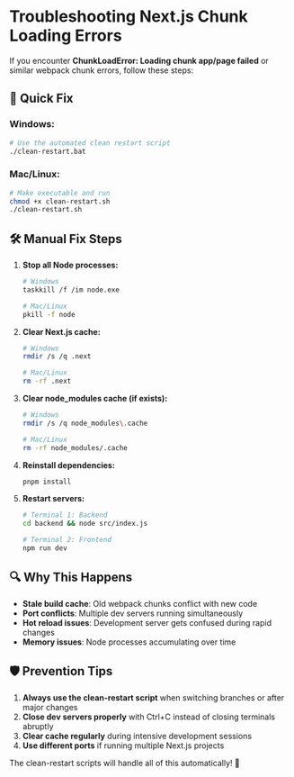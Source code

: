 # Troubleshooting Next.js Chunk Loading Errors

If you encounter **ChunkLoadError: Loading chunk app/page failed** or similar webpack chunk errors, follow these steps:

## 🚨 Quick Fix

### Windows:
```bash
# Use the automated clean restart script
./clean-restart.bat
```

### Mac/Linux:
```bash
# Make executable and run
chmod +x clean-restart.sh
./clean-restart.sh
```

## 🛠️ Manual Fix Steps

1. **Stop all Node processes:**
   ```bash
   # Windows
   taskkill /f /im node.exe
   
   # Mac/Linux
   pkill -f node
   ```

2. **Clear Next.js cache:**
   ```bash
   # Windows
   rmdir /s /q .next
   
   # Mac/Linux
   rm -rf .next
   ```

3. **Clear node_modules cache (if exists):**
   ```bash
   # Windows
   rmdir /s /q node_modules\.cache
   
   # Mac/Linux
   rm -rf node_modules/.cache
   ```

4. **Reinstall dependencies:**
   ```bash
   pnpm install
   ```

5. **Restart servers:**
   ```bash
   # Terminal 1: Backend
   cd backend && node src/index.js
   
   # Terminal 2: Frontend  
   npm run dev
   ```

## 🔍 Why This Happens

- **Stale build cache**: Old webpack chunks conflict with new code
- **Port conflicts**: Multiple dev servers running simultaneously
- **Hot reload issues**: Development server gets confused during rapid changes
- **Memory issues**: Node processes accumulating over time

## 🛡️ Prevention Tips

1. **Always use the clean-restart script** when switching branches or after major changes
2. **Close dev servers properly** with Ctrl+C instead of closing terminals abruptly
3. **Clear cache regularly** during intensive development sessions
4. **Use different ports** if running multiple Next.js projects

The clean-restart scripts will handle all of this automatically! 🚀
